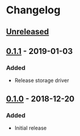 # Changelog

## [Unreleased][]

[Unreleased]: https://github.com/chaostoolkit/chaosplatform-relational-storage/compare/0.1.1...HEAD

## [0.1.1][] - 2019-01-03

[0.1.1]: https://github.com/chaostoolkit/chaosplatform-relational-storage/compare/0.1.0....0.1.1

### Added

-   Release storage driver

## [0.1.0][] - 2018-12-20

[0.1.0]: https://github.com/chaostoolkit/chaosplatform-relational-storage/tree/0.1.0

### Added

-   Initial release